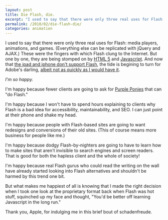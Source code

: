 ```yaml
---
layout: post
title: Die Flash, die.
excerpt: "I used to say that there were only three real uses for Flash: media players, animations, and games. (Everything else can be replicated with jQuery and AJAX.) These were the fingers with which Flash clung to the Internet. But one by one, they are being stomped on by HTML 5 and Javascript. And now that the ipad and iphone don't support Flash, the tide is begining to turn for Adobe's darling. Share with me this moment of schadenfreude..."
permalink: /2010/02/die-flash-die/
categories: animation
---
```

I used to say that there were only three real uses for Flash: media players, animations, and games. (Everything else can be replicated with jQuery and AJAX.) These were the fingers with which Flash clung to the Internet. But one by one, they are being stomped on by <a href="http://diveintohtml5.org/video.html">HTML 5</a> and <a href="http://webdesignledger.com/tutorials/13-excellent-jquery-animation-techniques">Javascript</a>. And now that <a href="http://http://www.zeldman.com/2010/02/01/flash-ipad-standards/">the ipad and iphone don't support Flash</a>, the tide is begining to turn for Adobe's darling, <a href="http://yourhead.tumblr.com/post/366259676/just-a-flash-wound">albeit not as quickly as I would have it</a>.

<em>I'm so happy.</em>

I'm happy because fewer clients are going to ask for <a href="/articles/asp-flash-and-other-purple-ponies/">Purple Ponies</a> that can "do Flash."

I'm happy because I won't have to spend hours explaining to clients why Flash is a bad idea for accessibility, maintainability, and SEO. I can just point at their phone and shake my head.

I'm happy because people with Flash-based sites are going to want redesigns and conversions of their old sites. (This of course means more business for people like me.)

I'm happy because dodgy Flash-by-nighters are going to have to learn how to make sites that aren't invisible to search engines and screen readers. That is good for both the hapless client and the whole of society!

I'm happy because real Flash gurus who could read the writing on the wall have already started looking into Flash alternatives and shouldn't be harmed by this trend one bit.

But what makes me happiest of all is knowing that I made the right decision when I took one look at the proprietary format back when Flash was hot stuff, squinched up my face and thought, "You'd be better off learning Javascript in the long run."

Thank you, Apple, for indulging me in this brief bout of schadenfreude.